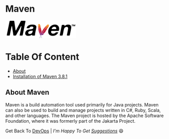 Maven
=====

![Apache Maven](img/Apache_Maven_logo.png)

Table Of Content
================
<!--ts-->
* [About](#about_maven)
* [Installation of Maven 3.8.1](Maven_installation.md)
<!--te-->
<a name="about_maven"></a>

## About Maven

Maven is a build automation tool used primarily for Java projects. Maven can also be used to build and manage projects written in C#, Ruby, Scala, and other languages. The Maven project is hosted by the Apache Software Foundation, where it was formerly part of the Jakarta Project.

Get Back To [DevOps](../../../)  | _I'm Happy To Get [Suggestions](https://forms.gle/TbfdXQ5H3a3oSTjo6)_ :smile:

